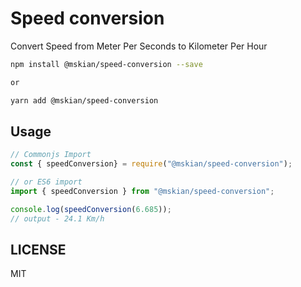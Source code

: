 # Speed conversion

Convert Speed from Meter Per Seconds to Kilometer Per Hour

```sh
npm install @mskian/speed-conversion --save

or

yarn add @mskian/speed-conversion
```

## Usage

```js
// Commonjs Import
const { speedConversion} = require("@mskian/speed-conversion");

// or ES6 import
import { speedConversion } from "@mskian/speed-conversion";

console.log(speedConversion(6.685));
// output - 24.1 Km/h
```

## LICENSE

MIT
